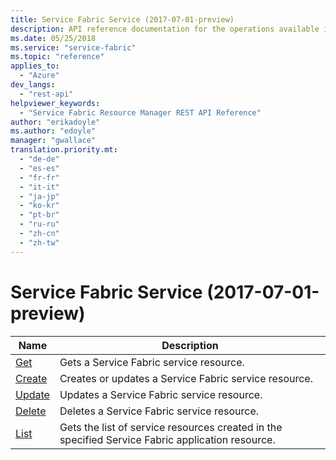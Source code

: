 ```yaml
---
title: Service Fabric Service (2017-07-01-preview)
description: API reference documentation for the operations available in the Service Fabric Service REST API.
ms.date: 05/25/2018
ms.service: "service-fabric"
ms.topic: "reference"
applies_to: 
  - "Azure"
dev_langs: 
  - "rest-api"
helpviewer_keywords: 
  - "Service Fabric Resource Manager REST API Reference"
author: "erikadoyle"
ms.author: "edoyle"
manager: "gwallace"
translation.priority.mt: 
  - "de-de"
  - "es-es"
  - "fr-fr"
  - "it-it"
  - "ja-jp"
  - "ko-kr"
  - "pt-br"
  - "ru-ru"
  - "zh-cn"
  - "zh-tw"
---
```

# Service Fabric Service (2017-07-01-preview)

| Name | Description |
| --- | --- |
| [Get](sfrp-2017-07-01-preview-api-services_get.md) | Gets a Service Fabric service resource.<br/> |
| [Create](sfrp-2017-07-01-preview-api-services_create.md) | Creates or updates a Service Fabric service resource.<br/> |
| [Update](sfrp-2017-07-01-preview-api-services_update.md) | Updates a Service Fabric service resource.<br/> |
| [Delete](sfrp-2017-07-01-preview-api-services_delete.md) | Deletes a Service Fabric service resource.<br/> |
| [List](sfrp-2017-07-01-preview-api-services_list.md) | Gets the list of service resources created in the specified Service Fabric application resource.<br/> |


